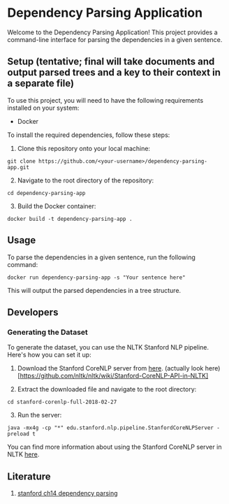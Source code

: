 # Dependency Parsing Application


Welcome to the Dependency Parsing Application! This project provides a command-line interface for parsing the dependencies in a given sentence.

## Setup (tentative; final will take documents and output parsed trees and a key to their context in a separate file)

To use this project, you will need to have the following requirements installed on your system:

- Docker

To install the required dependencies, follow these steps:

1. Clone this repository onto your local machine:

```
git clone https://github.com/<your-username>/dependency-parsing-app.git
```

2. Navigate to the root directory of the repository:

```
cd dependency-parsing-app
```

3. Build the Docker container:

```
docker build -t dependency-parsing-app .
```

## Usage

To parse the dependencies in a given sentence, run the following command:

```
docker run dependency-parsing-app -s "Your sentence here"
```

This will output the parsed dependencies in a tree structure.

## Developers

### Generating the Dataset

To generate the dataset, you can use the NLTK Stanford NLP pipeline. Here's how you can set it up:

1. Download the Stanford CoreNLP server from [here](https://stanfordnlp.github.io/CoreNLP/download.html).
(actually look here)[https://github.com/nltk/nltk/wiki/Stanford-CoreNLP-API-in-NLTK]

2. Extract the downloaded file and navigate to the root directory:
```
cd stanford-corenlp-full-2018-02-27
```

3. Run the server:

```
java -mx4g -cp "*" edu.stanford.nlp.pipeline.StanfordCoreNLPServer -preload t
```

You can find more information about using the Stanford CoreNLP server in NLTK [here](https://github.com/nltk/nltk/wiki/Stanford-CoreNLP-API-in-NLTK).


## Literature

1. [stanford ch14 dependency parsing](https://web.stanford.edu/~jurafsky/slp3/14.pdf)


